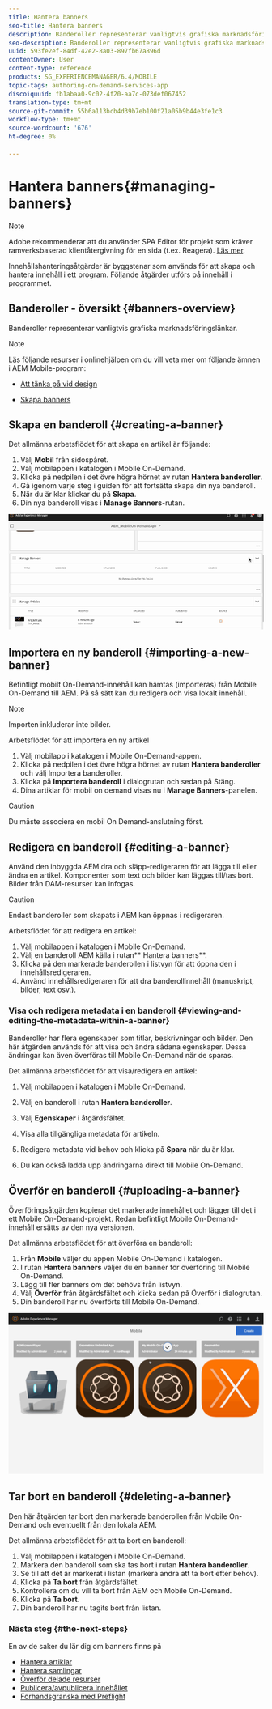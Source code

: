 ```yaml
---
title: Hantera banners
seo-title: Hantera banners
description: Banderoller representerar vanligtvis grafiska marknadsföringslänkar. Följ den här sidan om du vill veta mer.
seo-description: Banderoller representerar vanligtvis grafiska marknadsföringslänkar. Följ den här sidan om du vill veta mer.
uuid: 593fe2ef-84df-42e2-8a03-897fb67a896d
contentOwner: User
content-type: reference
products: SG_EXPERIENCEMANAGER/6.4/MOBILE
topic-tags: authoring-on-demand-services-app
discoiquuid: fb1abaa0-9c02-4f20-aa7c-073def067452
translation-type: tm+mt
source-git-commit: 55b6a113bcb4d39b7eb100f21a05b9b44e3fe1c3
workflow-type: tm+mt
source-wordcount: '676'
ht-degree: 0%

---
```



# Hantera banners{#managing-banners}

>[!NOTE]
>
>Adobe rekommenderar att du använder SPA Editor för projekt som kräver ramverksbaserad klientåtergivning för en sida (t.ex. Reagera). [Läs mer](/help/sites-developing/spa-overview.md).

Innehållshanteringsåtgärder är byggstenar som används för att skapa och hantera innehåll i ett program. Följande åtgärder utförs på innehåll i programmet.

## Banderoller - översikt {#banners-overview}

Banderoller representerar vanligtvis grafiska marknadsföringslänkar.

>[!NOTE]
>
>Läs följande resurser i onlinehjälpen om du vill veta mer om följande ämnen i AEM Mobile-program:
>
>* [Att tänka på vid design](https://helpx.adobe.com/digital-publishing-solution/help/design-app.html)
   >
   >
* [Skapa banners](https://helpx.adobe.com/digital-publishing-solution/help/creating-banners.html)

>



## Skapa en banderoll {#creating-a-banner}

Det allmänna arbetsflödet för att skapa en artikel är följande:

1. Välj **Mobil** från sidospåret.
1. Välj mobilappen i katalogen i Mobile On-Demand.
1. Klicka på nedpilen i det övre högra hörnet av rutan **Hantera banderoller**.
1. Gå igenom varje steg i guiden för att fortsätta skapa din nya banderoll.
1. När du är klar klickar du på **Skapa**.
1. Din nya banderoll visas i **Manage Banners**-rutan.

![chlimage_1-6](assets/chlimage_1-6.gif)

## Importera en ny banderoll {#importing-a-new-banner}

Befintligt mobilt On-Demand-innehåll kan hämtas (importeras) från Mobile On-Demand till AEM. På så sätt kan du redigera och visa lokalt innehåll.

>[!NOTE]
>
>Importen inkluderar inte bilder.

Arbetsflödet för att importera en ny artikel

1. Välj mobilapp i katalogen i Mobile On-Demand-appen.
1. Klicka på nedpilen i det övre högra hörnet av rutan **Hantera banderoller** och välj Importera banderoller.
1. Klicka på **Importera banderoll** i dialogrutan och sedan på Stäng.
1. Dina artiklar för mobil on demand visas nu i **Manage Banners**-panelen.

>[!CAUTION]
>
>Du måste associera en mobil On Demand-anslutning först.

## Redigera en banderoll {#editing-a-banner}

Använd den inbyggda AEM dra och släpp-redigeraren för att lägga till eller ändra en artikel. Komponenter som text och bilder kan läggas till/tas bort. Bilder från DAM-resurser kan infogas.

>[!CAUTION]
>
>Endast banderoller som skapats i AEM kan öppnas i redigeraren.

Arbetsflödet för att redigera en artikel:

1. Välj mobilappen i katalogen i Mobile On-Demand.
1. Välj en banderoll AEM källa i rutan** Hantera banners**.
1. Klicka på den markerade banderollen i listvyn för att öppna den i innehållsredigeraren.
1. Använd innehållsredigeraren för att dra banderollinnehåll (manuskript, bilder, text osv.).

### Visa och redigera metadata i en banderoll {#viewing-and-editing-the-metadata-within-a-banner}

Banderoller har flera egenskaper som titlar, beskrivningar och bilder. Den här åtgärden används för att visa och ändra sådana egenskaper. Dessa ändringar kan även överföras till Mobile On-Demand när de sparas.

Det allmänna arbetsflödet för att visa/redigera en artikel:

1. Välj mobilappen i katalogen i Mobile On-Demand.
1. Välj en banderoll i rutan **Hantera banderoller**.

1. Välj **Egenskaper** i åtgärdsfältet.
1. Visa alla tillgängliga metadata för artikeln.
1. Redigera metadata vid behov och klicka på **Spara** när du är klar.
1. Du kan också ladda upp ändringarna direkt till Mobile On-Demand.

## Överför en banderoll {#uploading-a-banner}

Överföringsåtgärden kopierar det markerade innehållet och lägger till det i ett Mobile On-Demand-projekt. Redan befintligt Mobile On-Demand-innehåll ersätts av den nya versionen.

Det allmänna arbetsflödet för att överföra en banderoll:

1. Från **Mobile** väljer du appen Mobile On-Demand i katalogen.
1. I rutan **Hantera banners** väljer du en banner för överföring till Mobile On-Demand.
1. Lägg till fler banners om det behövs från listvyn.
1. Välj **Överför** från åtgärdsfältet och klicka sedan på Överför i dialogrutan.
1. Din banderoll har nu överförts till Mobile On-Demand.

![chlimage_1-7](assets/chlimage_1-7.gif)

## Tar bort en banderoll {#deleting-a-banner}

Den här åtgärden tar bort den markerade banderollen från Mobile On-Demand och eventuellt från den lokala AEM.

Det allmänna arbetsflödet för att ta bort en banderoll:

1. Välj mobilappen i katalogen i Mobile On-Demand.
1. Markera den banderoll som ska tas bort i rutan **Hantera banderoller**.
1. Se till att det är markerat i listan (markera andra att ta bort efter behov).
1. Klicka på **Ta bort** från åtgärdsfältet.
1. Kontrollera om du vill ta bort från AEM och Mobile On-Demand.
1. Klicka på **Ta bort**.
1. Din banderoll har nu tagits bort från listan.

### Nästa steg {#the-next-steps}

En av de saker du lär dig om banners finns på

* [Hantera artiklar](/help/mobile/mobile-on-demand-managing-articles.md)
* [Hantera samlingar](/help/mobile/mobile-on-demand-managing-collections.md)
* [Överför delade resurser](/help/mobile/mobile-on-demand-shared-resources.md)
* [Publicera/avpublicera innehållet](/help/mobile/mobile-on-demand-publishing-unpublishing.md)
* [Förhandsgranska med Preflight](/help/mobile/aem-mobile-manage-ondemand-services.md)
